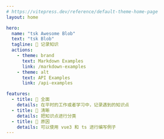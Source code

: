 ```yaml
---
# https://vitepress.dev/reference/default-theme-home-page
layout: home

hero:
  name: "tsk Awesome Blob"
  text: "tsk Blob"
  tagline: 📓 记录知识
  actions:
    - theme: brand
      text: Markdown Examples
      link: /markdown-examples
    - theme: alt
      text: API Examples
      link: /api-examples

features:
  - title: 🦝 全面
    details: 在平时的工作或者学习中，记录遇到的知识点
  - title: 🙉 清晰
    details: 把知识点进行分类
  - title: 🦁 原因
    details: 可以使用 vue3 和 ts 进行编写例子
---
```



